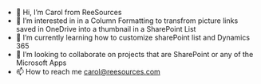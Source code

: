 - 👋 Hi, I’m Carol from ReeSources
- 👀 I’m interested in in a Column Formatting to  transfrom picture links saved in OneDrive into a thumbnail in a SharePoint List 
- 🌱 I’m currently learning how to customize sharePoint list and Dynamics 365
- 💞️ I’m looking to collaborate on projects that are SharePoint or any of the Microsoft Apps
- 📫 How to reach me carol@reesources.com

<!---
ReeSources/ReeSources is a ✨ special ✨ repository because its `README.md` (this file) appears on your GitHub profile.
You can click the Preview link to take a look at your changes.
--->
